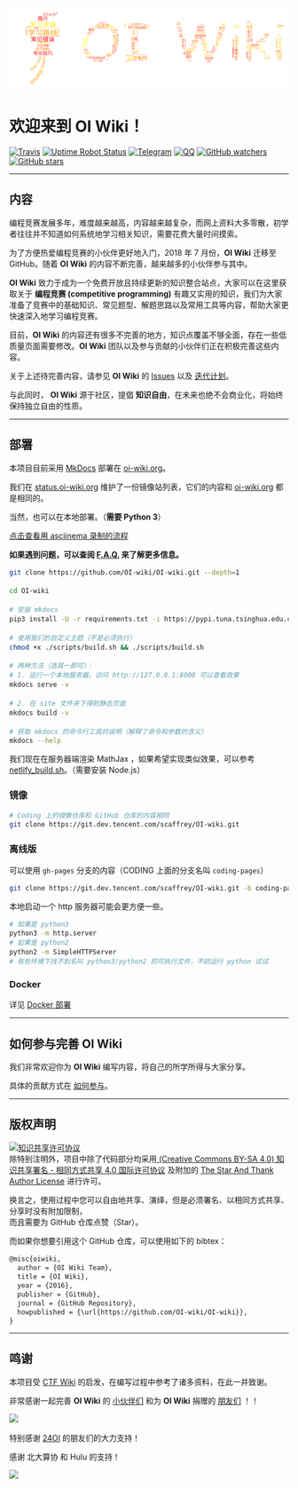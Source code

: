[![Word Art](docs/images/OI_wiki_new_year_ver.png)](https://oi-wiki.org/)

# 欢迎来到 **OI Wiki**！

[![Travis](https://img.shields.io/travis/OI-WIKI/OI-wiki.svg?style=flat-square)](https://travis-ci.org/OI-wiki/OI-wiki)
[![Uptime Robot Status](https://img.shields.io/uptimerobot/status/m781254113-3e3bac467c64fc99eafd383e.svg?style=flat-square)](https://status.oi-wiki.org/)
[![Telegram](https://img.shields.io/badge/OI--wiki-join%20Telegram%20chat-brightgreen.svg?style=flat-square)](https://t.me/OIwiki)
[![QQ](https://img.shields.io/badge/OI--wiki-join%20QQ%20group-brightgreen.svg?style=flat-square)](https://jq.qq.com/?_wv=1027&k=5EfkM6K)
[![GitHub watchers](https://img.shields.io/github/watchers/OI-Wiki/OI-Wiki.svg?style=social&label=Watch)](https://github.com/OI-wiki/OI-wiki)
[![GitHub stars](https://img.shields.io/github/stars/OI-Wiki/OI-Wiki.svg?style=social&label=Stars)](https://github.com/OI-wiki/OI-wiki)

* * *

## 内容

编程竞赛发展多年，难度越来越高，内容越来越复杂，而网上资料大多零散，初学者往往并不知道如何系统地学习相关知识，需要花费大量时间摸索。

为了方便热爱编程竞赛的小伙伴更好地入门，2018 年 7 月份，**OI Wiki** 迁移至 GitHub。随着 **OI Wiki** 的内容不断完善，越来越多的小伙伴参与其中。

**OI Wiki** 致力于成为一个免费开放且持续更新的知识整合站点，大家可以在这里获取关于 **编程竞赛 (competitive programming)** 有趣又实用的知识，我们为大家准备了竞赛中的基础知识、常见题型、解题思路以及常用工具等内容，帮助大家更快速深入地学习编程竞赛。

目前，**OI Wiki** 的内容还有很多不完善的地方，知识点覆盖不够全面，存在一些低质量页面需要修改。**OI Wiki** 团队以及参与贡献的小伙伴们正在积极完善这些内容。

关于上述待完善内容，请参见 **OI Wiki** 的 [Issues](https://github.com/OI-wiki/OI-wiki/issues) 以及 [迭代计划](https://github.com/OI-wiki/OI-wiki/labels/%E8%BF%AD%E4%BB%A3%E8%AE%A1%E5%88%92%20%2F%20Iteration%20Plan)。

与此同时， **OI Wiki** 源于社区，提倡 **知识自由**，在未来也绝不会商业化，将始终保持独立自由的性质。

* * *

## 部署

本项目目前采用 [MkDocs](https://github.com/mkdocs/mkdocs) 部署在 [oi-wiki.org](https://oi-wiki.org)。

我们在 [status.oi-wiki.org](https://status.oi-wiki.org) 维护了一份镜像站列表，它们的内容和 [oi-wiki.org](https://oi-wiki.org) 都是相同的。

当然，也可以在本地部署。（**需要 Python 3**）

[点击查看用 asciinema 录制的流程](https://asciinema.org/a/220681)

**如果遇到问题，可以查阅 [F.A.Q.](https://oi-wiki.org/intro/faq/) 来了解更多信息。**

```bash
git clone https://github.com/OI-wiki/OI-wiki.git --depth=1

cd OI-wiki

# 安装 mkdocs
pip3 install -U -r requirements.txt -i https://pypi.tuna.tsinghua.edu.cn/simple/

# 使用我们的自定义主题（不是必须执行）
chmod +x ./scripts/build.sh && ./scripts/build.sh

# 两种方法（选其一即可）：
# 1. 运行一个本地服务器，访问 http://127.0.0.1:8000 可以查看效果
mkdocs serve -v

# 2. 在 site 文件夹下得到静态页面
mkdocs build -v

# 获取 mkdocs 的命令行工具的说明（解释了命令和参数的含义）
mkdocs --help
```

我们现在在服务器端渲染 MathJax ，如果希望实现类似效果，可以参考 [netlify_build.sh](https://github.com/OI-wiki/OI-wiki/blob/master/scripts/netlify_build.sh)。（需要安装 Node.js）

### 镜像

```bash
# Coding 上的镜像仓库和 GitHub 仓库的内容相同
git clone https://git.dev.tencent.com/scaffrey/OI-wiki.git
```

### 离线版

可以使用 `gh-pages` 分支的内容（CODING 上面的分支名叫 `coding-pages`）

```bash
git clone https://git.dev.tencent.com/scaffrey/OI-wiki.git -b coding-pages
```

本地启动一个 http 服务器可能会更方便一些。

```bash
# 如果是 python3
python3 -m http.server
# 如果是 python2
python2 -m SimpleHTTPServer
# 有些环境下找不到名叫 python3/python2 的可执行文件，不妨运行 python 试试
```

### Docker

详见 [Docker 部署](https://oi-wiki.org/intro/docker-deploy/)

* * *

## 如何参与完善 OI Wiki

我们非常欢迎你为 **OI Wiki** 编写内容，将自己的所学所得与大家分享。

具体的贡献方式在 [如何参与](https://oi-wiki.org/intro/htc/)。

* * *

## 版权声明

<a rel="license" href="https://creativecommons.org/licenses/by-sa/4.0/"><img alt="知识共享许可协议" style="border-width:0" src="https://i.creativecommons.org/l/by-sa/4.0/88x31.png" /></a><br />
除特别注明外，项目中除了代码部分均采用<a rel="license" href="https://creativecommons.org/licenses/by-sa/4.0/deed.zh"> (Creative Commons BY-SA 4.0) 知识共享署名 - 相同方式共享 4.0 国际许可协议</a> 及附加的 [The Star And Thank Author License](https://github.com/zTrix/sata-license) 进行许可。

换言之，使用过程中您可以自由地共享、演绎，但是必须署名、以相同方式共享、分享时没有附加限制，  
而且需要为 GitHub 仓库点赞（Star）。

而如果你想要引用这个 GitHub 仓库，可以使用如下的 bibtex：

```
@misc{oiwiki,
  author = {OI Wiki Team},
  title = {OI Wiki},
  year = {2016},
  publisher = {GitHub},
  journal = {GitHub Repository},
  howpublished = {\url{https://github.com/OI-wiki/OI-wiki}},
}
```

* * *

## 鸣谢

本项目受 [CTF Wiki](https://ctf-wiki.github.io/ctf-wiki/) 的启发，在编写过程中参考了诸多资料，在此一并致谢。

非常感谢一起完善 **OI Wiki** 的 [小伙伴们](https://github.com/OI-wiki/OI-wiki/graphs/contributors) 和为 **OI Wiki** 捐赠的 [朋友们](https://oi-wiki.org/intro/thanks/) ！！

<a href="https://github.com/OI-wiki/OI-wiki/graphs/contributors"><img src="https://opencollective.com/oi-wiki/contributors.svg?width=890&button=false" /></a>

特别感谢 [24OI](https://github.com/24OI) 的朋友们的大力支持！

<!-- <img src='https://i.loli.net/2018/12/07/5c0a6e4c31b30.png' alt='QVQNetWork' width=233> 
鸣谢 QVQNetwork 赞助的服务器。 -->

感谢 北大算协 和 Hulu 的支持！

![](https://assets.pcmag.com/media/images/560767-hulu.png?width=333&height=245)
